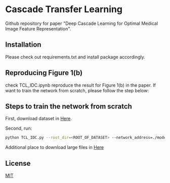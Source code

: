 # Cascade Transfer Learning

Github repository for paper "Deep Cascade Learning for Optimal Medical Image Feature Representation".

## Installation
Please check out requirements.txt and install package accordingly.

## Reproducing Figure 1(b)
check TCL_IDC.ipynb reproduce the result for Figure 1(b) in the paper. 
If want to train the network from scratch, please follow the step below:

## Steps to train the network from scratch

First, download dataset in [Here](https://www.kaggle.com/paultimothymooney/breast-histopathology-images).

Second, run:
```bash
python TCL_IDC.py --root_dir=<ROOT_OF_DATASET> --network_address=./model/sourcemodel/SourceNetwork
```

Additional place to download large files in
[Here](https://drive.google.com/drive/folders/1yqCOjaommJvcErzz01LiJaQbX8V6wy2b?usp=sharing)

## License
[MIT](https://choosealicense.com/licenses/mit/)
